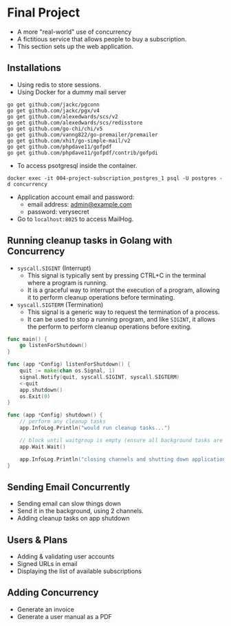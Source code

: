# Final Project

- A more "real-world" use of concurrency
- A fictitious service that allows people to buy a subscription.
- This section sets up the web application.

## Installations

- Using redis to store sessions.
- Using Docker for a dummy mail server

```
go get github.com/jackc/pgconn
go get github.com/jackc/pgx/v4
go get github.com/alexedwards/scs/v2
go get github.com/alexedwards/scs/redisstore
go get github.com/go-chi/chi/v5
go get github.com/vanng822/go-premailer/premailer
go get github.com/xhit/go-simple-mail/v2
go get github.com/phpdave11/gofpdf
go get github.com/phpdave11/gofpdf/contrib/gofpdi
```

- To access psotgresql inside the container.

```
docker exec -it 004-project-subscription_postgres_1 psql -U postgres -d concurrency
```

- Application account email and password:
  - email address: admin@example.com
  - password: verysecret
- Go to `localhost:8025` to access MailHog.

## Running cleanup tasks in Golang with Concurrency

- `syscall.SIGINT` (Interrupt)
  - This signal is typically sent by pressing CTRL+C in the terminal where a program is running.
  - It is a graceful way to interrupt the execution of a program, allowing it to perform cleanup operations before terminating.
- `syscall.SIGTERM` (Termination)
  - This signal is a generic way to request the termination of a process.
  - It can be used to stop a running program, and like `SIGINT`, it allows the perform to perform cleanup operations before exiting.

```go
func main() {
    go listenForShutdown()
}

func (app *Config) listenForShutdown() {
	quit := make(chan os.Signal, 1)
	signal.Notify(quit, syscall.SIGINT, syscall.SIGTERM)
	<-quit
	app.shutdown()
	os.Exit(0)
}

func (app *Config) shutdown() {
	// perform any cleanup tasks
	app.InfoLog.Println("would run cleanup tasks...")

	// block until waitgroup is empty (ensure all background tasks are completed)
	app.Wait.Wait()

	app.InfoLog.Println("closing channels and shutting down application...")
}

```

## Sending Email Concurrently

- Sending email can slow things down
- Send it in the background, using 2 channels.
- Adding cleanup tasks on app shutdown

## Users & Plans

- Adding & validating user accounts
- Signed URLs in email
- Displaying the list of available subscriptions

## Adding Concurrency

- Generate an invoice
- Generate a user manual as a PDF
